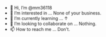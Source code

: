 - 👋 Hi, I’m @mm36118
- 👀 I’m interested in ... None of your business.
- 🌱 I’m currently learning ... ↑
- 💞️ I’m looking to collaborate on ... Nothing.
- 📫 How to reach me ... Don't.
